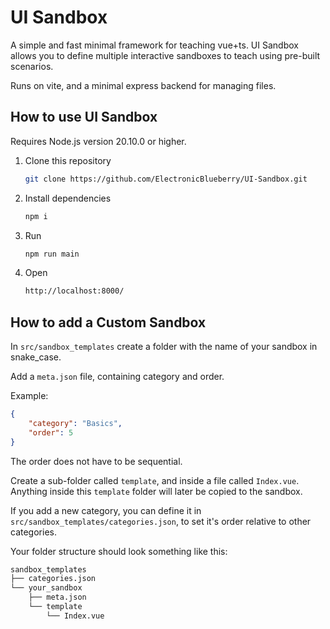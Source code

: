 # UI Sandbox

A simple and fast minimal framework for teaching vue+ts.
UI Sandbox allows you to define multiple interactive sandboxes to teach using pre-built scenarios.

Runs on vite, and a minimal express backend for managing files.

## How to use UI Sandbox

Requires Node.js version 20.10.0 or higher.

1. Clone this repository
   ```sh
   git clone https://github.com/ElectronicBlueberry/UI-Sandbox.git
   ```
2. Install dependencies
   ```sh
   npm i
   ```
3. Run
   ```sh
   npm run main
   ```
4. Open
   ```sh
   http://localhost:8000/
   ```

## How to add a Custom Sandbox

In `src/sandbox_templates` create a folder with the name of your sandbox in snake_case.

Add a `meta.json` file, containing category and order.

Example:

```json
{
    "category": "Basics",
    "order": 5
}
```

The order does not have to be sequential.

Create a sub-folder called `template`, and inside a file called `Index.vue`.
Anything inside this `template` folder will later be copied to the sandbox.

If you add a new category, you can define it in `src/sandbox_templates/categories.json`,
to set it's order relative to other categories.

Your folder structure should look something like this:

```bash
sandbox_templates
├── categories.json
└── your_sandbox
    ├── meta.json
    └── template
        └── Index.vue
```
